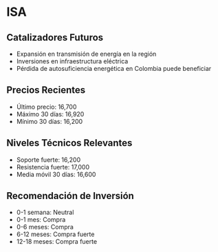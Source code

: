 # ISA

## Catalizadores Futuros

- Expansión en transmisión de energía en la región
- Inversiones en infraestructura eléctrica
- Pérdida de autosuficiencia energética en Colombia puede beneficiar

## Precios Recientes

- Último precio: 16,700
- Máximo 30 días: 16,920
- Mínimo 30 días: 16,200

## Niveles Técnicos Relevantes

- Soporte fuerte: 16,200
- Resistencia fuerte: 17,000
- Media móvil 30 días: 16,600

## Recomendación de Inversión

- 0-1 semana: Neutral
- 0-1 mes: Compra
- 0-6 meses: Compra
- 6-12 meses: Compra fuerte
- 12-18 meses: Compra fuerte
